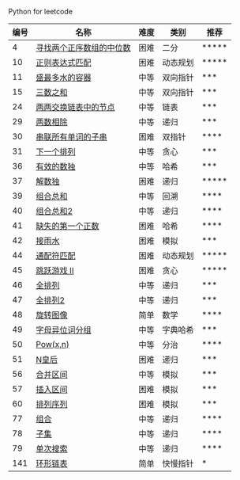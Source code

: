 Python for leetcode

| 编号 | 名称  | 难度 | 类别 | 推荐
|---| -----  | ---------- | ---------- | ---------- |
|4|[寻找两个正序数组的中位数](https://leetcode-cn.com/problems/median-of-two-sorted-arrays/)|困难|二分|*****
|10|[正则表达式匹配](https://leetcode-cn.com/problems/regular-expression-matching/)|困难|动态规划|*****
|11|[盛最多水的容器](https://leetcode-cn.com/problems/container-with-most-water/)|中等|双向指针|***
|15|[三数之和](https://leetcode-cn.com/problems/3sum/)|中等|双向指针|***
|24|[两两交换链表中的节点](https://leetcode-cn.com/problems/swap-nodes-in-pairs/)|中等|链表|***
|29|[两数相除](https://leetcode-cn.com/problems/divide-two-integers/)|中等|递归|***
|30|[串联所有单词的子串](https://leetcode-cn.com/problems/substring-with-concatenation-of-all-words/)|困难|双指针|****
|31|[下一个排列](https://leetcode-cn.com/problems/next-permutation/)|中等|贪心|***
|36|[有效的数独](https://leetcode-cn.com/problems/valid-sudoku/)|中等|哈希|***
|37|[解数独](https://leetcode-cn.com/problems/sudoku-solver/)|困难|递归|*****
|39|[组合总和](https://leetcode-cn.com/problems/combination-sum/)|中等|回溯|****
|40|[组合总和2](https://leetcode-cn.com/problems/combination-sum-ii/)|中等|递归|****
|41|[缺失的第一个正数](https://leetcode-cn.com/problems/first-missing-positive/)|困难|哈希|****
|42|[接雨水](https://leetcode-cn.com/problems/trapping-rain-water/)|困难|模拟|***
|44|[通配符匹配](https://leetcode-cn.com/problems/wildcard-matching/)|困难|动态规划|*****
|45|[跳跃游戏 II](https://leetcode-cn.com/problems/jump-game-ii/)|困难|贪心|*****
|46|[全排列](https://leetcode-cn.com/problems/permutations/)|中等|递归|***
|47|[全排列2](https://leetcode-cn.com/problems/permutations-ii/)|中等|递归|***
|48|[旋转图像](https://leetcode-cn.com/problems/rotate-image/)|简单|数学|****
|49|[字母异位词分组](https://leetcode-cn.com/problemset/all/)|中等|字典哈希|***
|50|[Pow(x,n)](https://leetcode-cn.com/problems/powx-n/)|中等|分治|****
|51|[N皇后](https://leetcode-cn.com/problems/n-queens/)|困难|递归|***
|56|[合并区间](https://leetcode-cn.com/problems/merge-intervals/)|中等|模拟|***
|57|[插入区间](https://leetcode-cn.com/problems/insert-interval/)|困难|模拟|***
|60|[排列序列](https://leetcode-cn.com/problems/permutation-sequence/)|困难|模拟|***
|77|[组合](https://leetcode-cn.com/problems/combinations/)|中等|递归|****
|78|[子集](https://leetcode-cn.com/problems/subsets/)|中等|递归|****
|79|[单次搜索](https://leetcode-cn.com/problems/word-search/)|中等|递归|****
|141|[环形链表](https://leetcode-cn.com/problems/linked-list-cycle/)|简单|快慢指针|*

 

[^_^]:
    ||[]()|[https://github.com/aidway/LeetCode/issues/]|| 
